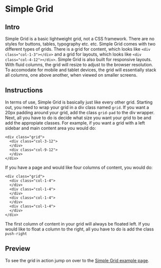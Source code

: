 # Simple Grid

## Intro
Simple Grid is a basic lightweight grid, not a CSS framework. There are no styles for buttons, tables, typography etc. etc. Simple Grid comes with two different types of grids. There is a grid for content, which looks like `<div class="col-1-3"></div>` and a grid for layouts, which looks like `<div class="col-4-12"></div>`. Simple Grid is also built for responsive layouts. With fluid columns, the grid will resize to adjust to the browser resolution. To accomodate for mobile and tablet devices, the grid will essentially stack all columns, one above another, when viewed on smaller screens.

## Instructions
In terms of use, Simple Grid is basically just like every other grid. Starting out, you need to wrap your grid in a div class named `grid`. If you want a 20px padding around your grid, add the class `grid-pad` to the div wrapper. Next, all you have to do is decide what size you want your grid to be and add the appropiate classes. For example, if you want a grid with a left sidebar and main content area you would do:

````
<div class="grid">
  <div class="col-3-12">
  </div>
  <div class="col-9-12">
  </div>
</div>
````

If you have a page and would like four columns of content, you would do:

````
<div class="grid">
  <div class="col-1-4">
  </div>
  <div class="col-1-4">
  </div>
  <div class="col-1-4">
  </div>
  <div class="col-1-4">
  </div>
</div>
````

The first column of content in your grid will always be floated left. If you would like to float a column to the right, all you have to do is add the class `push-right`

## Preview
To see the grid in action jump on over to the [Simple Grid example page](http://thisisdallas.github.com/Simple-Grid/).
